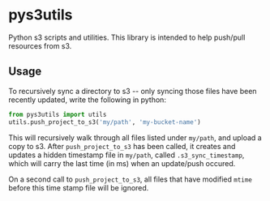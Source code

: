 # pys3utils

Python s3 scripts and utilities. This library is intended to 
help push/pull resources from s3.

## Usage

To recursively sync a directory to s3 -- only syncing those files 
have been recently updated, write the following in python:

```python
from pys3utils import utils
utils.push_project_to_s3('my/path', 'my-bucket-name') 
``` 

This will recursively walk through all files listed under ``my/path``, 
and upload a copy to s3. After ``push_project_to_s3`` has been called, 
it creates and updates a hidden timestamp file in ``my/path``, called
 ``.s3_sync_timestamp``, which will
carry the last time (in ms) when an update/push occured. 

On a second call to ``push_project_to_s3``, all files that
have modified ``mtime`` before this  time stamp file will be ignored. 
